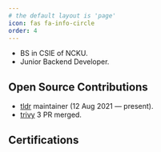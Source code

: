 ```yaml
---
# the default layout is 'page'
icon: fas fa-info-circle
order: 4
---
```


- BS in CSIE of NCKU.  
- Junior Backend Developer.

## Open Source Contributions

- [tldr](https://github.com/tldr-pages/tldr) maintainer (12 Aug 2021 — present).
- [trivy](https://github.com/aquasecurity/trivy) 3 PR merged.

## Certifications

<div data-iframe-width="150" data-iframe-height="270" data-share-badge-id="5aaff652-0ecf-420c-9d93-06702d598d7b" data-share-badge-host="https://www.credly.com"></div><script type="text/javascript" async src="//cdn.credly.com/assets/utilities/embed.js"></script>

<div data-iframe-width="150" data-iframe-height="270" data-share-badge-id="435d218c-38f1-48cb-9fae-64f92604ca0b" data-share-badge-host="https://www.credly.com"></div><script type="text/javascript" async src="//cdn.credly.com/assets/utilities/embed.js"></script>